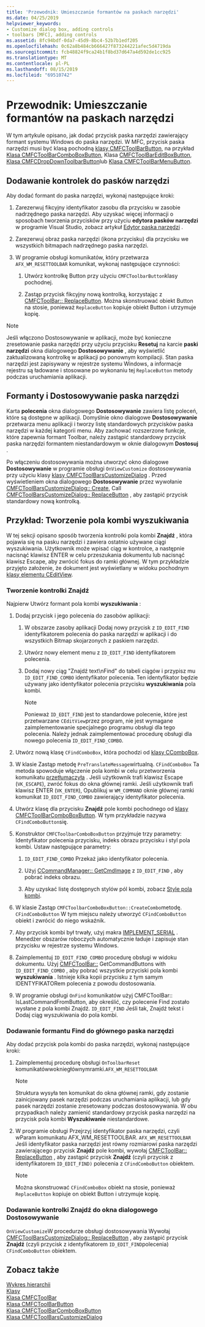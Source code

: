 ```yaml
---
title: 'Przewodnik: Umieszczanie formantów na paskach narzędzi'
ms.date: 04/25/2019
helpviewer_keywords:
- Customize dialog box, adding controls
- toolbars [MFC], adding controls
ms.assetid: 8fc94bdf-0da7-45d9-8bc4-52b7b1edf205
ms.openlocfilehash: 0c62a8b484cb666427f873244221afec5d4719da
ms.sourcegitcommit: fcb48824f9ca24b1f8bd37d647a4d592de1cc925
ms.translationtype: MT
ms.contentlocale: pl-PL
ms.lasthandoff: 08/15/2019
ms.locfileid: "69510742"
---
```

# <a name="walkthrough-putting-controls-on-toolbars"></a>Przewodnik: Umieszczanie formantów na paskach narzędzi

W tym artykule opisano, jak dodać przycisk paska narzędzi zawierający formant systemu Windows do paska narzędzi. W MFC, przycisk paska narzędzi musi być klasą pochodną [klasy CMFCToolBarButton](../mfc/reference/cmfctoolbarbutton-class.md), na przykład [Klasa CMFCToolBarComboBoxButton](../mfc/reference/cmfctoolbarcomboboxbutton-class.md), Klasa [CMFCToolBarEditBoxButton](../mfc/reference/cmfctoolbareditboxbutton-class.md), [Klasa CMFCDropDownToolbarButton](../mfc/reference/cmfcdropdowntoolbarbutton-class.md)lub [ Klasa CMFCToolBarMenuButton](../mfc/reference/cmfctoolbarmenubutton-class.md).

## <a name="adding-controls-to-toolbars"></a>Dodawanie kontrolek do pasków narzędzi

Aby dodać formant do paska narzędzi, wykonaj następujące kroki:

1. Zarezerwuj fikcyjny identyfikator zasobu dla przycisku w zasobie nadrzędnego paska narzędzi. Aby uzyskać więcej informacji o sposobach tworzenia przycisków przy użyciu **edytora pasków narzędzi** w programie Visual Studio, zobacz artykuł [Edytor paska narzędzi](../windows/toolbar-editor.md) .

1. Zarezerwuj obraz paska narzędzi (ikona przycisku) dla przycisku we wszystkich bitmapach nadrzędnego paska narzędzi.

1. W programie obsługi komunikatów, który przetwarza `AFX_WM_RESETTOOLBAR` komunikat, wykonaj następujące czynności:

   1. Utwórz kontrolkę Button przy użyciu `CMFCToolbarButton`klasy pochodnej.

   1. Zastąp przycisk fikcyjny nową kontrolką, korzystając z [CMFCToolBar:: ReplaceButton](../mfc/reference/cmfctoolbar-class.md#replacebutton). Można skonstruować obiekt Button na stosie, ponieważ `ReplaceButton` kopiuje obiekt Button i utrzymuje kopię.

> [!NOTE]
>  Jeśli włączono Dostosowywanie w aplikacji, może być konieczne zresetowanie paska narzędzi przy użyciu przycisku **Resetuj** na karcie **paski narzędzi** okna dialogowego **Dostosowywanie** , aby wyświetlić zaktualizowaną kontrolkę w aplikacji po ponownym kompilacji. Stan paska narzędzi jest zapisywany w rejestrze systemu Windows, a informacje rejestru są ładowane i stosowane po wykonaniu tej `ReplaceButton` metody podczas uruchamiania aplikacji.

## <a name="toolbar-controls-and-customization"></a>Formanty i Dostosowywanie paska narzędzi

Karta **polecenia** okna dialogowego **Dostosowywanie** zawiera listę poleceń, które są dostępne w aplikacji. Domyślnie okno dialogowe **Dostosowywanie** przetwarza menu aplikacji i tworzy listę standardowych przycisków paska narzędzi w każdej kategorii menu. Aby zachować rozszerzone funkcje, które zapewnia formant Toolbar, należy zastąpić standardowy przycisk paska narzędzi formantem niestandardowym w oknie dialogowym **Dostosuj** .

Po włączeniu dostosowywania można utworzyć okno dialogowe **Dostosowywanie** w programie obsługi `OnViewCustomize` dostosowywania przy użyciu klasy [klasy CMFCToolBarsCustomizeDialog](../mfc/reference/cmfctoolbarscustomizedialog-class.md) . Przed wyświetleniem okna dialogowego **Dostosowywanie** przez wywołanie [CMFCToolBarsCustomizeDialog:: Create](../mfc/reference/cmfctoolbarscustomizedialog-class.md#create), Call [CMFCToolBarsCustomizeDialog:: ReplaceButton](../mfc/reference/cmfctoolbarscustomizedialog-class.md#replacebutton) , aby zastąpić przycisk standardowy nową kontrolką.

## <a name="example-creating-a-find-combo-box"></a>Przykład: Tworzenie pola kombi wyszukiwania

W tej sekcji opisano sposób tworzenia kontrolki pola kombi **Znajdź** , która pojawia się na pasku narzędzi i zawiera ostatnio używane ciągi wyszukiwania. Użytkownik może wpisać ciąg w kontrolce, a następnie nacisnąć klawisz ENTER w celu przeszukania dokumentu lub nacisnąć klawisz Escape, aby zwrócić fokus do ramki głównej. W tym przykładzie przyjęto założenie, że dokument jest wyświetlany w widoku pochodnym [klasy elementu CEditView](../mfc/reference/ceditview-class.md).

### <a name="creating-the-find-control"></a>Tworzenie kontrolki Znajdź

Najpierw Utwórz formant pola kombi **wyszukiwania** :

1. Dodaj przycisk i jego polecenia do zasobów aplikacji:

   1. W obszarze zasoby aplikacji Dodaj nowy przycisk z `ID_EDIT_FIND` identyfikatorem polecenia do paska narzędzi w aplikacji i do wszystkich Bitmap skojarzonych z paskiem narzędzi.

   1. Utwórz nowy element menu z `ID_EDIT_FIND` identyfikatorem polecenia.

   1. Dodaj nowy ciąg "Znajdź text\nFind" do tabeli ciągów i przypisz mu `ID_EDIT_FIND_COMBO` identyfikator polecenia. Ten identyfikator będzie używany jako identyfikator polecenia przycisku **wyszukiwania** pola kombi.

        > [!NOTE]
        > Ponieważ `ID_EDIT_FIND` jest to standardowe polecenie, które jest przetwarzane `CEditView`przez program, nie jest wymagane zaimplementowanie specjalnego programu obsługi dla tego polecenia.  Należy jednak zaimplementować procedurę obsługi dla nowego polecenia `ID_EDIT_FIND_COMBO`.

1. Utwórz nową klasę `CFindComboBox`, która pochodzi od [klasy CComboBox](../mfc/reference/ccombobox-class.md).

1. W klasie Zastąp metodę `PreTranslateMessage`wirtualną. `CFindComboBox` Ta metoda spowoduje włączenie pola kombi w celu przetworzenia komunikatu [przetłumaczyła](/windows/win32/inputdev/wm-keydown) . Jeśli użytkownik trafi klawisz Escape (`VK_ESCAPE`), zwróć fokus do okna głównej ramki. Jeśli użytkownik trafi klawisz ENTER (`VK_ENTER`), Opublikuj w `WM_COMMAND` oknie głównej ramki komunikat `ID_EDIT_FIND_COMBO` zawierający identyfikator polecenia.

1. Utwórz klasę dla przycisku **Znajdź** pole kombi pochodnego od [klasy CMFCToolBarComboBoxButton](../mfc/reference/cmfctoolbarcomboboxbutton-class.md). W tym przykładzie nazywa `CFindComboButton`się.

1. Konstruktor `CMFCToolbarComboBoxButton` przyjmuje trzy parametry: Identyfikator polecenia przycisku, indeks obrazu przycisku i styl pola kombi. Ustaw następujące parametry:

   1. `ID_EDIT_FIND_COMBO` Przekaż jako identyfikator polecenia.

   1. Użyj [CCommandManager:: GetCmdImage](reference/internal-classes.md) z `ID_EDIT_FIND` , aby pobrać indeks obrazu.

   1. Aby uzyskać listę dostępnych stylów pól kombi, zobacz [Style pola kombi](../mfc/reference/styles-used-by-mfc.md#combo-box-styles).

1. W klasie Zastąp `CMFCToolbarComboBoxButton::CreateCombo`metodę. `CFindComboButton` W tym miejscu należy utworzyć `CFindComboButton` obiekt i zwrócić do niego wskaźnik.

1. Aby przycisk kombi był trwały, użyj makra [IMPLEMENT_SERIAL](../mfc/reference/run-time-object-model-services.md#implement_serial) . Menedżer obszarów roboczych automatycznie ładuje i zapisuje stan przycisku w rejestrze systemu Windows.

1. Zaimplementuj `ID_EDIT_FIND_COMBO` procedurę obsługi w widoku dokumentu. Użyj [CMFCToolBar::](../mfc/reference/cmfctoolbar-class.md#getcommandbuttons) GetCommandButtons with `ID_EDIT_FIND_COMBO` , aby pobrać wszystkie przyciski pola kombi **wyszukiwania** . Istnieje kilka kopii przycisku z tym samym IDENTYFIKATORem polecenia z powodu dostosowania.

1. W programie obsługi `OnFind` [](../mfc/reference/cmfctoolbar-class.md#islastcommandfrombutton) komunikatów użyj CMFCToolBar:: IsLastCommandFromButton, aby określić, czy polecenie Find zostało wysłane z pola kombi Znajdź. `ID_EDIT_FIND` Jeśli tak, Znajdź tekst i Dodaj ciąg wyszukiwania do pola kombi.

### <a name="adding-the-find-control-to-the-main-toolbar"></a>Dodawanie formantu Find do głównego paska narzędzi

Aby dodać przycisk pola kombi do paska narzędzi, wykonaj następujące kroki:

1. Zaimplementuj procedurę obsługi `OnToolbarReset` komunikatówwokniegłównymramki.`AFX_WM_RESETTOOLBAR`

    > [!NOTE]
    > Struktura wysyła ten komunikat do okna głównej ramki, gdy zostanie zainicjowany pasek narzędzi podczas uruchamiania aplikacji, lub gdy pasek narzędzi zostanie zresetowany podczas dostosowywania. W obu przypadkach należy zamienić standardowy przycisk paska narzędzi na przycisk pola kombi **Wyszukiwanie** niestandardowe.

1. W programie obsługi Przejrzyj identyfikator paska narzędzi, czyli wParam komunikatu AFX_WM_RESETTOOLBAR. `AFX_WM_RESETTOOLBAR` Jeśli identyfikator paska narzędzi jest równy rozmiarowi paska narzędzi zawierającego przycisk **Znajdź** pole kombi, wywołaj [CMFCToolBar:: ReplaceButton](../mfc/reference/cmfctoolbar-class.md#replacebutton) , aby zastąpić przycisk **Znajdź** (czyli przycisk z identyfikatorem `ID_EDIT_FIND)` polecenia z `CFindComboButton` obiektem.

    > [!NOTE]
    > Można skonstruować `CFindComboBox` obiekt na stosie, ponieważ `ReplaceButton` kopiuje on obiekt Button i utrzymuje kopię.

### <a name="adding-the-find-control-to-the-customize-dialog-box"></a>Dodawanie kontrolki Znajdź do okna dialogowego Dostosowywanie

`OnViewCustomize`W procedurze obsługi dostosowywania Wywołaj [CMFCToolBarsCustomizeDialog:: ReplaceButton](../mfc/reference/cmfctoolbarscustomizedialog-class.md#replacebutton) , aby zastąpić przycisk **Znajdź** (czyli przycisk z identyfikatorem `ID_EDIT_FIND`polecenia) `CFindComboButton` obiektem.

## <a name="see-also"></a>Zobacz także

[Wykres hierarchii](../mfc/hierarchy-chart.md)<br/>
[Klasy](../mfc/reference/mfc-classes.md)<br/>
[Klasa CMFCToolBar](../mfc/reference/cmfctoolbar-class.md)<br/>
[Klasa CMFCToolBarButton](../mfc/reference/cmfctoolbarbutton-class.md)<br/>
[Klasa CMFCToolBarComboBoxButton](../mfc/reference/cmfctoolbarcomboboxbutton-class.md)<br/>
[Klasa CMFCToolBarsCustomizeDialog](../mfc/reference/cmfctoolbarscustomizedialog-class.md)
